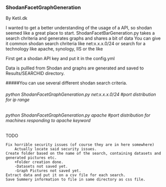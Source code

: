### ShodanFacetGraphGeneration
By Ketil.dk 
 
I wanted to get a better understanding of the usage of a API, so shodan seemed like a great place to start.
ShodanFacetBarGeneration.py takes a search chriteria and generates graphs and shares a bit of data
You can give it common shodan search chriteria like net:x.x.x.0/24  or search for a technology like apache, synology, IIS or the like



First get a shodan API key and put it in the config.yml

Data is pullled from Shodan and graphs are generated and saved to Results/SEARCHID directory.  

#####You can use several different shodan search criteria.
###### python ShodanFacetGraphGeneration.py net:x.x.x.0/24	#port distribution for ip range
###### python ShodanFacetGraphGeneration.py apache		#port distribution for machines responding to apache keyword




TODO

	Fix horrible security issues (of course they are in here somewhere)
		Actually locate said security issues.
	Create folder based on the name of the search, containing datasets and generated pictures etc.
		+Folder creation done.
		-Datasets not saved yet.
		-Graph Pictures not saved yet.
	Extract data and put it on a csv file for each search.
	Save Summery information to file in same directory as css file.
